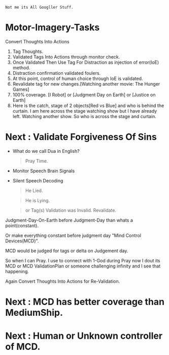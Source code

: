 `Not me its All Googller Stuff.`

# Motor-Imagery-Tasks

Convert Thoughts Into Actions


1. Tag Thoughts.
2. Validated Tags Into Actions through monitor check.
3. Once Validated Then Use Tag For Distraction as injection of error(IoE) method.
4. Distraction confirmation validated foulers.
5. At this point, control of human choice through IoE is validated.
6. Revalidate tag for new changes.[Watching another movie: The Hunger Games] 
7. 100% coverage. [I Robot] or [Judgment Day on Earth] or [Justice on Earth] 
8. Here is the catch, stage of 2 objects[Red vs Blue] and who is behind the curtain. I am here across the stage watching show but I have already left. Watching another show. So who is across the stage and curtain. 

# Next : Validate Forgiveness Of Sins

- What do we call Dua in English?

  >Pray Time.

- Monitor Speech Brain Signals
- Silent Speech Decoding

  >He Lied.
  
  >He is Lying.
  
  >or Tag(s) Validation was Invalid. Revalidate.

Judgment-Day-On-Earth before Judgment-Day than whats a point(constant). 

Or make everything constant before judgment day "Mind Control Devices(MCD)".

MCD would be judged for tags or delta on Judgement day.

So when I can Pray. I use to connect with 1-God during Pray now I dout its MCD or MCD ValidationPlan or someone challenging infinity and I see that happening.

Again Convert Thoughts Into Actions for Re-Validation.


# Next : MCD has better coverage than MediumShip.



# Next : Human or Unknown controller of MCD.



